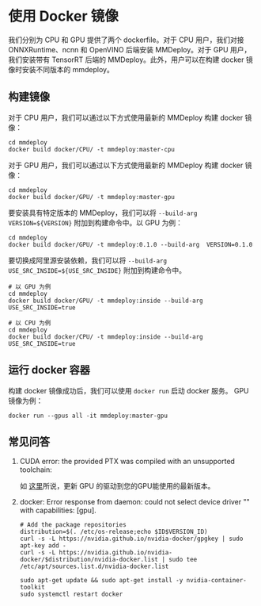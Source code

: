 # 使用 Docker 镜像

我们分别为 CPU 和 GPU 提供了两个 dockerfile。对于 CPU 用户，我们对接 ONNXRuntime、ncnn 和 OpenVINO 后端安装 MMDeploy。对于 GPU 用户，我们安装带有 TensorRT 后端的 MMDeploy。此外，用户可以在构建 docker 镜像时安装不同版本的 mmdeploy。

## 构建镜像

对于 CPU 用户，我们可以通过以下方式使用最新的 MMDeploy 构建 docker 镜像：

```
cd mmdeploy
docker build docker/CPU/ -t mmdeploy:master-cpu
```

对于 GPU 用户，我们可以通过以下方式使用最新的 MMDeploy 构建 docker 镜像：

```
cd mmdeploy
docker build docker/GPU/ -t mmdeploy:master-gpu
```

要安装具有特定版本的 MMDeploy，我们可以将 `--build-arg VERSION=${VERSION}` 附加到构建命令中。以 GPU 为例：

```
cd mmdeploy
docker build docker/GPU/ -t mmdeploy:0.1.0 --build-arg  VERSION=0.1.0
```

要切换成阿里源安装依赖，我们可以将 `--build-arg USE_SRC_INSIDE=${USE_SRC_INSIDE}` 附加到构建命令中。

```
# 以 GPU 为例
cd mmdeploy
docker build docker/GPU/ -t mmdeploy:inside --build-arg  USE_SRC_INSIDE=true

# 以 CPU 为例
cd mmdeploy
docker build docker/CPU/ -t mmdeploy:inside --build-arg  USE_SRC_INSIDE=true
```

## 运行 docker 容器

构建 docker 镜像成功后，我们可以使用 `docker run` 启动 docker 服务。 GPU 镜像为例：

```
docker run --gpus all -it mmdeploy:master-gpu
```

## 常见问答

1. CUDA error: the provided PTX was compiled with an unsupported toolchain:

   如 [这里](https://forums.developer.nvidia.com/t/cuda-error-the-provided-ptx-was-compiled-with-an-unsupported-toolchain/185754)所说，更新 GPU 的驱动到您的GPU能使用的最新版本。

2. docker: Error response from daemon: could not select device driver "" with capabilities: \[gpu\].

   ```
   # Add the package repositories
   distribution=$(. /etc/os-release;echo $ID$VERSION_ID)
   curl -s -L https://nvidia.github.io/nvidia-docker/gpgkey | sudo apt-key add -
   curl -s -L https://nvidia.github.io/nvidia-docker/$distribution/nvidia-docker.list | sudo tee /etc/apt/sources.list.d/nvidia-docker.list

   sudo apt-get update && sudo apt-get install -y nvidia-container-toolkit
   sudo systemctl restart docker
   ```
